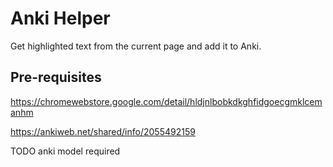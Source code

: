 # Anki Helper

Get highlighted text from the current page and add it to Anki.

## Pre-requisites

https://chromewebstore.google.com/detail/hldjnlbobkdkghfidgoecgmklcemanhm

https://ankiweb.net/shared/info/2055492159

TODO anki model required
